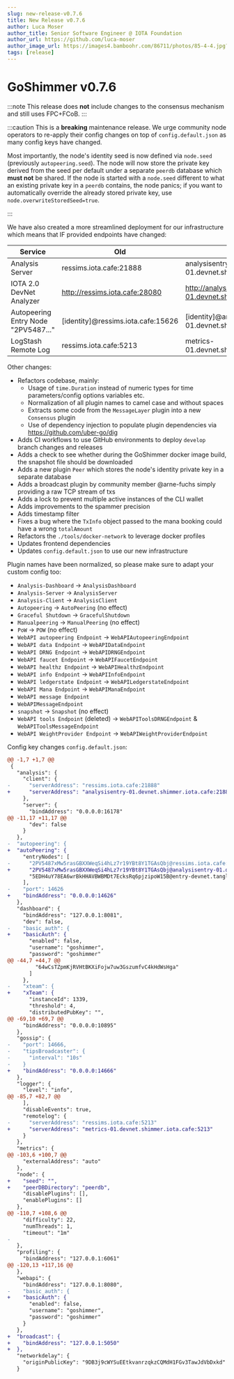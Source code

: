 ```yaml
---
slug: new-release-v0.7.6
title: New Release v0.7.6
author: Luca Moser
author_title: Senior Software Engineer @ IOTA Foundation
author_url: https://github.com/luca-moser
author_image_url: https://images4.bamboohr.com/86711/photos/85-4-4.jpg?Policy=eyJTdGF0ZW1lbnQiOlt7IlJlc291cmNlIjoiaHR0cHM6Ly9pbWFnZXM0LmJhbWJvb2hyLmNvbS84NjcxMS8qIiwiQ29uZGl0aW9uIjp7IkRhdGVHcmVhdGVyVGhhbiI6eyJBV1M6RXBvY2hUaW1lIjoxNjMyMzEzNjUxfSwiRGF0ZUxlc3NUaGFuIjp7IkFXUzpFcG9jaFRpbWUiOjE2MzQ5MDU2NjF9fX1dfQ__&Signature=hFmmIsMq6ixckr-MdEq-GF5sZ1kZHGl0mgpZLd3IpYznswOq9xkiNHeQk56eqZgHteIXrvvF48MOJDw~t2-5W~4gUjdXz638SShuCyUfuqEwAz8Ms68h1dloNwL7wfcN4X4TVb75u-aBcZcVguQOAL-KBj-0UUT9lJrUjfm6njSVH~ir3KdPQmFrH52UXSRBnOvjpYfKJ-2ep-izZpkWvgEDB~nOQ-ztB5WtLRxaV4EgxT8HW5O4rwDlL0N7ZLrjs5OvSJjgwvYvhSwAVIrEaiqfUY8OPVnawzCRDZ1LYSPvWWWsBjJOlNbXy6JUsBRNzY0ncKFxKZkHTPtxty1I3g__&Key-Pair-Id=APKAIZ7QQNDH4DJY7K4Q
tags: [release]
---
```

# GoShimmer v0.7.6

:::note
This release does **not** include changes to the consensus mechanism and still uses FPC+FCoB.
:::

:::caution
This is a **breaking** maintenance release. We urge community node operators to re-apply their config changes on
top of `config.default.json` as many config keys have changed.

Most importantly, the node's identity seed is now defined via `node.seed` (previously `autopeering.seed`). The node will
now store the private key derived from the seed per default under a separate `peerdb` database which **must not** be shared.
If the node is started with a `node.seed` different to what an existing private key in a `peerdb` contains, the node panics;
if you want to automatically override the already stored private key, use `node.overwriteStoredSeed=true`.

:::

We have also created a more streamlined deployment for our infrastructure which means that IF provided endpoints have changed:

| Service                             | Old                                | New                                                             |
| ----------------------------------- | ---------------------------------- | --------------------------------------------------------------- |
| Analysis Server                     | ressims.iota.cafe:21888            | analysisentry-01.devnet.shimmer.iota.cafe:21888                 |
| IOTA 2.0 DevNet Analyzer            | http://ressims.iota.cafe:28080    | http://analysisentry-01.devnet.shimmer.iota.cafe:28080         |
| Autopeering Entry Node "2PV5487..." | [identity]@ressims.iota.cafe:15626 | [identity]@analysisentry-01.devnet.shimmer.iota.cafe:15626 |
| LogStash Remote Log                 | ressims.iota.cafe:5213             | metrics-01.devnet.shimmer.iota.cafe:5213                        |

Other changes:
* Refactors codebase, mainly:
    * Usage of `time.Duration` instead of numeric types for time parameters/config options variables etc.
    * Normalization of all plugin names to camel case and without spaces
    * Extracts some code from the `MessageLayer` plugin into a new `Consensus` plugin
    * Use of dependency injection to populate plugin dependencies via https://github.com/uber-go/dig
* Adds CI workflows to use GitHub environments to deploy `develop` branch changes and releases
* Adds a check to see whether during the GoShimmer docker image build, the snapshot file should be downloaded
* Adds a new plugin `Peer` which stores the node's identity private key in a separate database
* Adds a broadcast plugin by community member @arne-fuchs simply providing a raw TCP stream of txs
* Adds a lock to prevent multiple active instances of the CLI wallet
* Adds improvements to the spammer precision
* Adds timestamp filter
* Fixes a bug where the `TxInfo` object passed to the mana booking could have a wrong `totalAmount`
* Refactors the `./tools/docker-network` to leverage docker profiles
* Updates frontend dependencies
* Updates `config.default.json` to use our new infrastructure

Plugin names have been normalized, so please make sure to adapt your custom config too:
- `Analysis-Dashboard` -> `AnalysisDashboard`
- `Analysis-Server` -> `AnalysisServer`
- `Analysis-Client` -> `AnalysisClient`
- `Autopeering` -> `AutoPeering` (no effect)
- `Graceful Shutdown` -> `GracefulShutdown`
- `Manualpeering` -> `ManualPeering` (no effect)
- `PoW` -> `POW` (no effect)
- `WebAPI autopeering Endpoint` -> `WebAPIAutopeeringEndpoint`
- `WebAPI data Endpoint` -> `WebAPIDataEndpoint`
- `WebAPI DRNG Endpoint` -> `WebAPIDRNGEndpoint`
- `WebAPI faucet Endpoint` -> `WebAPIFaucetEndpoint`
- `WebAPI healthz Endpoint` -> `WebAPIHealthzEndpoint`
- `WebAPI info Endpoint` -> `WebAPIInfoEndpoint`
- `WebAPI ledgerstate Endpoint` -> `WebAPILedgerstateEndpoint`
- `WebAPI Mana Endpoint` -> `WebAPIManaEndpoint`
- `WebAPI message Endpoint`
- `WebAPIMessageEndpoint`
- `snapshot` -> `Snapshot` (no effect)
- `WebAPI tools Endpoint` (deleted) -> `WebAPIToolsDRNGEndpoint` & `WebAPIToolsMessageEndpoint`
- `WebAPI WeightProvider Endpoint` -> `WebAPIWeightProviderEndpoint`

Config key changes `config.default.json`:
```diff
@@ -1,7 +1,7 @@
 {
   "analysis": {
     "client": {
-      "serverAddress": "ressims.iota.cafe:21888"
+      "serverAddress": "analysisentry-01.devnet.shimmer.iota.cafe:21888"
     },
     "server": {
       "bindAddress": "0.0.0.0:16178"
@@ -11,17 +11,17 @@
       "dev": false
     }
   },
-  "autopeering": {
+  "autoPeering": {
     "entryNodes": [
-      "2PV5487xMw5rasGBXXWeqSi4hLz7r19YBt8Y1TGAsQbj@ressims.iota.cafe:15626",
+      "2PV5487xMw5rasGBXXWeqSi4hLz7r19YBt8Y1TGAsQbj@analysisentry-01.devnet.shimmer.iota.cafe:15626",
       "5EDH4uY78EA6wrBkHHAVBWBMDt7EcksRq6pjzipoW15B@entry-devnet.tanglebay.com:14646"
     ],
-    "port": 14626
+    "bindAddress": "0.0.0.0:14626"
   },
   "dashboard": {
     "bindAddress": "127.0.0.1:8081",
     "dev": false,
-    "basic_auth": {
+    "basicAuth": {
       "enabled": false,
       "username": "goshimmer",
       "password": "goshimmer"
@@ -44,7 +44,7 @@
         "64wCsTZpmKjRVHtBKXiFojw7uw3GszumfvC4kHdWsHga"
       ]
     },
-    "xteam": {
+    "xTeam": {
       "instanceId": 1339,
       "threshold": 4,
       "distributedPubKey": "",
@@ -69,10 +69,7 @@
     "bindAddress": "0.0.0.0:10895"
   },
   "gossip": {
-    "port": 14666,
-    "tipsBroadcaster": {
-      "interval": "10s"
-    }
+    "bindAddress": "0.0.0.0:14666"
   },
   "logger": {
     "level": "info",
@@ -85,7 +82,7 @@
     ],
     "disableEvents": true,
     "remotelog": {
-      "serverAddress": "ressims.iota.cafe:5213"
+      "serverAddress": "metrics-01.devnet.shimmer.iota.cafe:5213"
     }
   },
   "metrics": {
@@ -103,6 +100,7 @@
     "externalAddress": "auto"
   },
   "node": {
+    "seed": "",
+    "peerDBDirectory": "peerdb",
     "disablePlugins": [],
     "enablePlugins": []
   },
@@ -110,7 +108,6 @@
     "difficulty": 22,
     "numThreads": 1,
     "timeout": "1m"
-
   },
   "profiling": {
     "bindAddress": "127.0.0.1:6061"
@@ -120,13 +117,16 @@
   },
   "webapi": {
     "bindAddress": "127.0.0.1:8080",
-    "basic_auth": {
+    "basicAuth": {
       "enabled": false,
       "username": "goshimmer",
       "password": "goshimmer"
     }
   },
+  "broadcast": {
+    "bindAddress": "127.0.0.1:5050"
+  },
   "networkdelay": {
     "originPublicKey": "9DB3j9cWYSuEEtkvanrzqkzCQMdH1FGv3TawJdVbDxkd"
   }
```